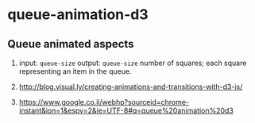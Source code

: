# queue-animation-d3

## Queue animated aspects
1. input: `queue-size` output: `queue-size` number of squares; each square representing an item in the queue.

1. http://blog.visual.ly/creating-animations-and-transitions-with-d3-js/
1. https://www.google.co.il/webhp?sourceid=chrome-instant&ion=1&espv=2&ie=UTF-8#q=queue%20animation%20d3
